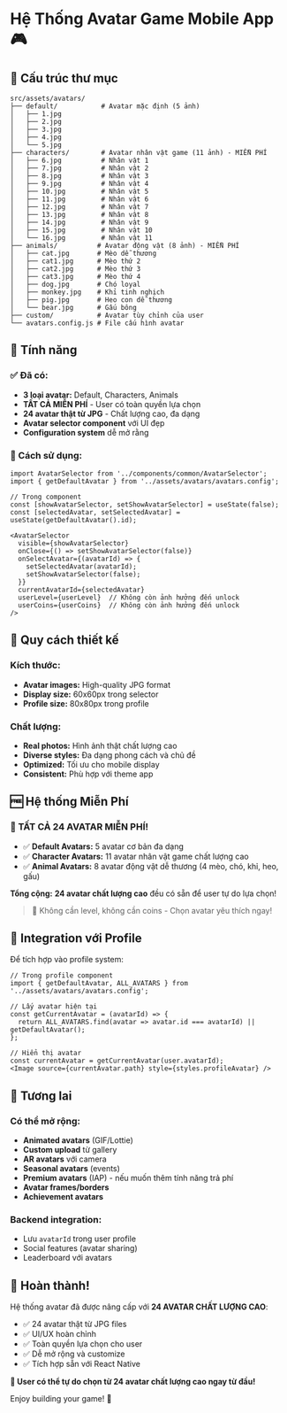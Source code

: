 # Hệ Thống Avatar Game Mobile App 🎮

## 📁 Cấu trúc thư mục

```
src/assets/avatars/
├── default/           # Avatar mặc định (5 ảnh)
│   ├── 1.jpg
│   ├── 2.jpg
│   ├── 3.jpg
│   ├── 4.jpg
│   └── 5.jpg
├── characters/        # Avatar nhân vật game (11 ảnh) - MIỄN PHÍ
│   ├── 6.jpg          # Nhân vật 1
│   ├── 7.jpg          # Nhân vật 2
│   ├── 8.jpg          # Nhân vật 3
│   ├── 9.jpg          # Nhân vật 4
│   ├── 10.jpg         # Nhân vật 5
│   ├── 11.jpg         # Nhân vật 6
│   ├── 12.jpg         # Nhân vật 7
│   ├── 13.jpg         # Nhân vật 8
│   ├── 14.jpg         # Nhân vật 9
│   ├── 15.jpg         # Nhân vật 10
│   └── 16.jpg         # Nhân vật 11
├── animals/          # Avatar động vật (8 ảnh) - MIỄN PHÍ
│   ├── cat.jpg       # Mèo dễ thương
│   ├── cat1.jpg      # Mèo thứ 2
│   ├── cat2.jpg      # Mèo thứ 3
│   ├── cat3.jpg      # Mèo thứ 4
│   ├── dog.jpg       # Chó loyal
│   ├── monkey.jpg    # Khỉ tinh nghịch
│   ├── pig.jpg       # Heo con dễ thương
│   └── bear.jpg      # Gấu bông
├── custom/           # Avatar tùy chỉnh của user
└── avatars.config.js # File cấu hình avatar
```

## 🎯 Tính năng

### ✅ Đã có:
- **3 loại avatar:** Default, Characters, Animals
- **TẤT CẢ MIỄN PHÍ** - User có toàn quyền lựa chọn
- **24 avatar thật từ JPG** - Chất lượng cao, đa dạng
- **Avatar selector component** với UI đẹp
- **Configuration system** dễ mở rằng

### 🔄 Cách sử dụng:

```tsx
import AvatarSelector from '../components/common/AvatarSelector';
import { getDefaultAvatar } from '../assets/avatars/avatars.config';

// Trong component
const [showAvatarSelector, setShowAvatarSelector] = useState(false);
const [selectedAvatar, setSelectedAvatar] = useState(getDefaultAvatar().id);

<AvatarSelector
  visible={showAvatarSelector}
  onClose={() => setShowAvatarSelector(false)}
  onSelectAvatar={(avatarId) => {
    setSelectedAvatar(avatarId);
    setShowAvatarSelector(false);
  }}
  currentAvatarId={selectedAvatar}
  userLevel={userLevel}  // Không còn ảnh hưởng đến unlock
  userCoins={userCoins}  // Không còn ảnh hưởng đến unlock
/>
```

## 🎨 Quy cách thiết kế

### Kích thước:
- **Avatar images:** High-quality JPG format
- **Display size:** 60x60px trong selector
- **Profile size:** 80x80px trong profile

### Chất lượng:
- **Real photos:** Hình ảnh thật chất lượng cao
- **Diverse styles:** Đa dạng phong cách và chủ đề
- **Optimized:** Tối ưu cho mobile display
- **Consistent:** Phù hợp với theme app

## 🆓 Hệ thống Miễn Phí

### 🎉 TẤT CẢ 24 AVATAR MIỄN PHÍ!

- ✅ **Default Avatars:** 5 avatar cơ bản đa dạng
- ✅ **Character Avatars:** 11 avatar nhân vật game chất lượng cao
- ✅ **Animal Avatars:** 8 avatar động vật dễ thương (4 mèo, chó, khỉ, heo, gấu)

**Tổng cộng:** **24 avatar chất lượng cao** đều có sẵn để user tự do lựa chọn!

> 🎊 Không cần level, không cần coins - Chọn avatar yêu thích ngay!

## 📱 Integration với Profile

Để tích hợp vào profile system:

```tsx
// Trong profile component
import { getDefaultAvatar, ALL_AVATARS } from '../assets/avatars/avatars.config';

// Lấy avatar hiện tại
const getCurrentAvatar = (avatarId) => {
  return ALL_AVATARS.find(avatar => avatar.id === avatarId) || getDefaultAvatar();
};

// Hiển thị avatar
const currentAvatar = getCurrentAvatar(user.avatarId);
<Image source={currentAvatar.path} style={styles.profileAvatar} />
```

## 🔮 Tương lai

### Có thể mở rộng:
- **Animated avatars** (GIF/Lottie)
- **Custom upload** từ gallery
- **AR avatars** với camera
- **Seasonal avatars** (events)
- **Premium avatars** (IAP) - nếu muốn thêm tính năng trả phí
- **Avatar frames/borders**
- **Achievement avatars**

### Backend integration:
- Lưu `avatarId` trong user profile
- Social features (avatar sharing)
- Leaderboard với avatars

## 🎉 Hoàn thành!

Hệ thống avatar đã được nâng cấp với **24 AVATAR CHẤT LƯỢNG CAO**:
- ✅ 24 avatar thật từ JPG files
- ✅ UI/UX hoàn chỉnh  
- ✅ Toàn quyền lựa chọn cho user
- ✅ Dễ mở rộng và customize
- ✅ Tích hợp sẵn với React Native

**🎊 User có thể tự do chọn từ 24 avatar chất lượng cao ngay từ đầu!**

Enjoy building your game! 🚀 